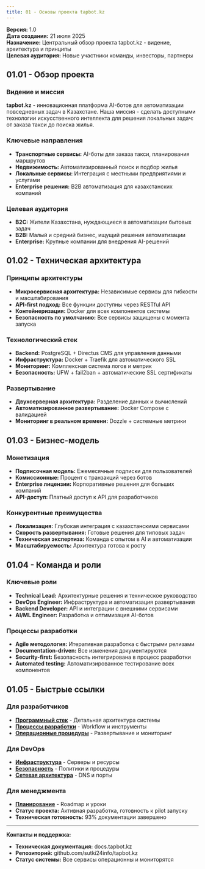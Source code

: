 ```yaml
---
title: 01 - Основы проекта tapbot.kz
---
```


**Версия:** 1.0  
**Дата создания:** 21 июля 2025  
**Назначение:** Центральный обзор проекта tapbot.kz - видение, архитектура и принципы  
**Целевая аудитория:** Новые участники команды, инвесторы, партнеры

## 01.01 - Обзор проекта

### Видение и миссия
**tapbot.kz** - инновационная платформа AI-ботов для автоматизации повседневных задач в Казахстане. Наша миссия - сделать доступными технологии искусственного интеллекта для решения локальных задач: от заказа такси до поиска жилья.

### Ключевые направления
- **Транспортные сервисы:** AI-боты для заказа такси, планирования маршрутов
- **Недвижимость:** Автоматизированный поиск и подбор жилья
- **Локальные сервисы:** Интеграция с местными предприятиями и услугами
- **Enterprise решения:** B2B автоматизация для казахстанских компаний

### Целевая аудитория
- **B2C:** Жители Казахстана, нуждающиеся в автоматизации бытовых задач
- **B2B:** Малый и средний бизнес, ищущий решения автоматизации
- **Enterprise:** Крупные компании для внедрения AI-решений

## 01.02 - Техническая архитектура

### Принципы архитектуры
- **Микросервисная архитектура:** Независимые сервисы для гибкости и масштабирования
- **API-first подход:** Все функции доступны через RESTful API
- **Контейнеризация:** Docker для всех компонентов системы
- **Безопасность по умолчанию:** Все сервисы защищены с момента запуска

### Технологический стек
- **Backend:** PostgreSQL + Directus CMS для управления данными
- **Инфраструктура:** Docker + Traefik для автоматического SSL
- **Мониторинг:** Комплексная система логов и метрик
- **Безопасность:** UFW + fail2ban + автоматические SSL сертификаты

### Развертывание
- **Двухсерверная архитектура:** Разделение данных и вычислений
- **Автоматизированное развертывание:** Docker Compose с валидацией
- **Мониторинг в реальном времени:** Dozzle + системные метрики

## 01.03 - Бизнес-модель

### Монетизация
- **Подписочная модель:** Ежемесячные подписки для пользователей
- **Комиссионные:** Процент с транзакций через ботов
- **Enterprise лицензии:** Корпоративные решения для больших компаний
- **API-доступ:** Платный доступ к API для разработчиков

### Конкурентные преимущества
- **Локализация:** Глубокая интеграция с казахстанскими сервисами
- **Скорость развертывания:** Готовые решения для типовых задач
- **Техническая экспертиза:** Команда с опытом в AI и автоматизации
- **Масштабируемость:** Архитектура готова к росту

## 01.04 - Команда и роли

### Ключевые роли
- **Technical Lead:** Архитектурные решения и техническое руководство
- **DevOps Engineer:** Инфраструктура и автоматизация развертывания
- **Backend Developer:** API и интеграции с внешними сервисами
- **AI/ML Engineer:** Разработка и оптимизация AI-ботов

### Процессы разработки
- **Agile методология:** Итеративная разработка с быстрыми релизами
- **Documentation-driven:** Все изменения документируются
- **Security-first:** Безопасность интегрирована в процесс разработки
- **Automated testing:** Автоматизированное тестирование всех компонентов

## 01.05 - Быстрые ссылки

### Для разработчиков
- **[Программный стек](../03-software-stack/)** - Детальная архитектура системы
- **[Процессы разработки](../07-development/)** - Workflow и инструменты
- **[Операционные процедуры](../06-operations/)** - Развертывание и мониторинг

### Для DevOps
- **[Инфраструктура](../02-infrastructure/)** - Серверы и ресурсы
- **[Безопасность](../05-security/)** - Политики и процедуры
- **[Сетевая архитектура](../04-network-architecture/)** - DNS и порты

### Для менеджмента
- **[Планирование](../08-planning/)** - Roadmap и уроки
- **Статус проекта:** Активная разработка, готовность к pilot запуску
- **Техническая готовность:** 93% документации завершено

---

**Контакты и поддержка:**
- **Техническая документация:** docs.tapbot.kz
- **Репозиторий:** github.com/sutki24info/tapbot.kz
- **Статус системы:** Все сервисы операционны и мониторятся